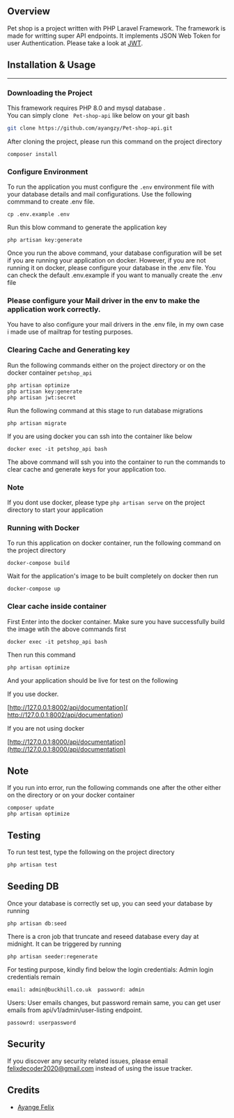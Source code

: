 
## Overview 

Pet shop is a project written with PHP Laravel Framework. The framework is made for writting super API endpoints. It implements JSON Web Token for user  Authentication. Please take a look at  [JWT](https://jwt.io/). 
## Installation & Usage
<hr/>

### Downloading the Project


This framework requires PHP 8.0 and mysql database
.  
You can simply clone  `` Pet-shop-api`` like below on your git bash

```bash
git clone https://github.com/ayangzy/Pet-shop-api.git
```
After cloning the project, please run this command on the project directory
```
composer install
```
### Configure Environment
To run the application you must configure the ```.env``` environment file with your database details and mail configurations. Use the following commmand to create .env file. 
```
cp .env.example .env

```

Run this blow command to generate the application key
```
php artisan key:generate

```
Once you run the above command, your database configuration will be set if you are running your application on docker. However, if you are not running it on docker, please configure your database in the .env file. You can check the default .env.example if you want to manually create the .env file

### Please configure your Mail driver in the env to make the application work correctly.
You have to also configure your mail drivers in the .env file, in my own case i made use of mailtrap for testing purposes.

### Clearing Cache and Generating key
Run the following commands either on the project directory or on the docker container ```petshop_api```
```
php artisan optimize
php artisan key:generate
php artisan jwt:secret
```
Run the following command at this stage to run database migrations
```
php artisan migrate
```

If you are using docker you can ssh into the container like below
```
docker exec -it petshop_api bash
```
The above command will ssh you into the container to run the commands to clear cache and generate keys for your application  too.

### Note
If you dont use docker, please type ```php artisan serve```  on the project directory to start your application
### Running with  Docker
To run this application on docker container, run the following command on the project directory
```
docker-compose build
```
Wait for the application's image to be built completely on docker then run
```
docker-compose up
```
### Clear cache inside container
First Enter into the docker container. Make sure you have successfully build the image wtih the above commands first
```
docker exec -it petshop_api bash
```
Then run this command 
``` 
php artisan optimize
```

And your application should be live for test on the following 

If you use docker.

[http://127.0.0.1:8002/api/documentation]( http://127.0.0.1:8002/api/documentation) 

If you are not using docker 

[http://127.0.0.1:8000/api/documentation](http://127.0.0.1:8000/api/documentation)

## Note
If you run into error, run the following commands one after the other either on the directory or on your docker container
``` 
composer update
php artisan optimize
```

## Testing

To run test test, type the following on the project directory

``` bash
php artisan test
```

## Seeding DB
Once your database is correctly set up, you can seed your database by running
```
php artisan db:seed
```

There is a cron job that truncate and reseed database every day at midnight. It can be triggered by running
``` 
php artisan seeder:regenerate
```

For testing purpose, kindly find below the login credentials:
Admin login credentials remain
``` 
email: admin@buckhill.co.uk  password: admin
```
Users: User emails changes, but password remain same, you can get user emails from api/v1/admin/user-listing endpoint.
``` 
passowrd: userpassword
```

## Security

If you discover any security related issues, please email felixdecoder2020@gmail.com instead of using the issue tracker.

## Credits

- [Ayange Felix](https://github.com/ayangzy)


